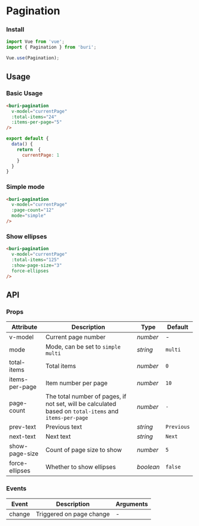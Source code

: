 # Pagination

### Install

``` javascript
import Vue from 'vue';
import { Pagination } from 'buri';

Vue.use(Pagination);
```

## Usage

### Basic Usage

```html
<buri-pagination 
  v-model="currentPage" 
  :total-items="24" 
  :items-per-page="5"
/>
```

```javascript
export default {
  data() {
    return  {
      currentPage: 1
    }
  }
}
```

### Simple mode

```html
<buri-pagination 
  v-model="currentPage" 
  :page-count="12"
  mode="simple" 
/>
```

### Show ellipses

```html
<buri-pagination 
  v-model="currentPage" 
  :total-items="125" 
  :show-page-size="3" 
  force-ellipses
/>
```

## API

### Props

| Attribute | Description | Type | Default |
|------|------|------|------|
| v-model | Current page number | *number* | - |
| mode | Mode, can be set to `simple` `multi` | *string* | `multi` |
| total-items | Total items | *number* | `0` |
| items-per-page | Item number per page | *number* | `10` |
| page-count | The total number of pages, if not set, will be calculated based on `total-items` and `items-per-page` | *number* | `-` |
| prev-text | Previous text | *string* | `Previous` |
| next-text | Next text | *string* | `Next` |
| show-page-size | Count of page size to show | *number* | `5` |
| force-ellipses | Whether to show ellipses | *boolean* | `false` |

### Events

| Event | Description | Arguments |
|------|------|------|
| change | Triggered on page change | - |
